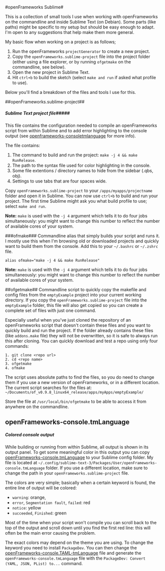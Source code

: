 #openFrameworks Sublime#

This is a collection of small tools I use when working with openFrameworks on the commandline and inside Sublime Text (on Debian). Some parts (like paths) might be specific to my setup but should be easy enough to adapt. I'm open to any suggestions that help make them more general.

My basic flow when working on a project is as follows;

1. Run the openFrameworks `projectGenerator` to create a new project.
2. Copy the `openFrameworks.sublime-project` file into the project folder (either using a file explorer, or by running `ofgetmake` on the commandline, see below).
3. Open the new project in Sublime Text.
4. Hit `ctrl+b` to build the sketch (select `make and run` if asked what profile to use).

Below you'll find a breakdown of the files and tools I use for this.

##openFrameworks.sublime-project##
##### Sublime Text project file#####
This file contains the configuration needed to compile an openFrameworks script from within Sublime and to add error highlighting to the console output (see [openframeworks-consoletmlanguage](#openframeworks-consoletmlanguage) for more info).

The file contains:

1. The command to build and run the project: `make -j 4 && make RunRelease`.
2. The path to the syntax file used for color highlighting in the console.
3. Some file extentions / directory names to hide from the sidebar (.qbs, obj).
4. Settings to use tabs that are four spaces wide.

Copy `openFrameworks.sublime-project` to your `/apps/myapps/projectname` folder and open it in Sublime. You can now use `ctrl+b` to build and run your project. The first time Sublime might ask you what build profile to use; select `make and run`.

**Note:** `make` is used with the `-j 4` argument which tells it to do four jobs simultaneously: you might want to change this number to reflect the number of available cores of your system.

###ofmake###
Commandline alias that simply builds your script and runs it. I mostly use this when I'm browsing old or downloaded projects and quickly want to build them from the console. Add this to your `~/.bashrc` or `~/.zshrc` file.

`alias ofmake="make -j 4 && make RunRelease"`

**Note:** `make` is used with the `-j 4` argument which tells it to do four jobs simultaneously: you might want to change this number to reflect the number of available cores of your system.


##ofgetmake##
Commandline script to quickly copy the makefile and config files from the `emptyExample` project into your current working directory. If you copy the `openFrameworks.sublime-project` file into the `emptyExample` folder, this file will also get copied so you can create a complete set of files with just one command.

Especially useful when you've just cloned the repository of an openFrameworks script that doesn't contain these files and you want to quickly build and run the project. If the folder already contains these files (like `addons.make` file) they will not be overwritten, so it is safe to always run this after cloning. You can quickly download and test a repo using only four commands:

	1. git clone <repo url>
	2. cd <repo name>
	3. ofgetmake
	4. ofmake

The script uses absolute paths to find the files, so you do need to change them if you use a new version of openFrameworks, or in a different location. The current script searches for the files at: `~/Documents/of_v0.9.8_linux64_release/apps/myApps/emptyExample/`

Store the file at `/usr/local/bin/ofgetmake` to be able to access it from anywhere on the commandline.

## openFrameworks-console.tmLanguage ##
##### Colored console output #####
While building or running from within Sublime, all output is shown in its output panel. To get some meaningful color in this output you can copy [openFrameworks-console.tmLanguage](https://github.com/javl/openframeworks_sublime/openFrameworks-console.tmLanguage) to your Sublime config folder. My file is located at `~/.config/sublime-text-3/Packages/User/openFrameworks-console.tmLanguage` folder. If you use a different location, make sure to change the path in your `openFrameworks.sublime-project` file.

The colors are very simple; basically when a certain keyword is found, the entire line of output will be colored:
- `warning`: orange,
- `error`, `Segmentation fault`, `failed`: red
- `notice`: yellow
- `succeeded`, `Finished`: green

Most of the time when your script won't compile you can scroll back to the top of the output and scroll down until you find the first red line: this will often be the main error causing the problem.

The exact colors may depend on the theme you are using.
To change the keyword you need to install `PackageDev`. You can then change the [openFrameworks-console.TAML-tmLanguage](https://github.com/javl/openFrameworks-console.YAML-tmLanguage) file and generate the `openFrameworks-console.tmLanguage` file with the `PackageDev: Convert (YAML, JSON, PList) to...` command.